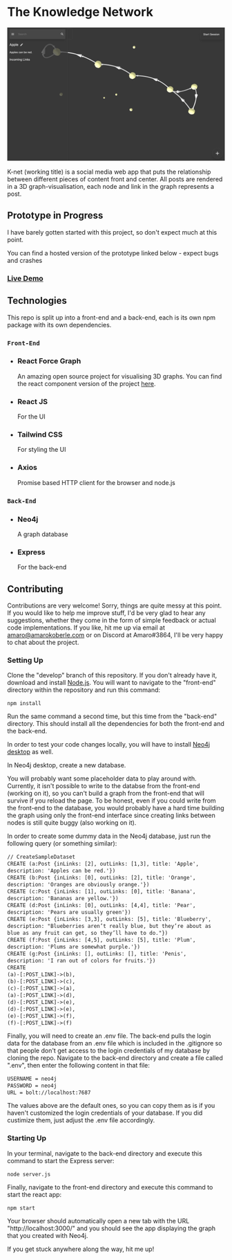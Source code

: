 # The Knowledge Network

![Prototype Screenshot](/readme-images/screenshot.png)

K-net (working title) is a social media web app that puts the relationship between different pieces of content front and center. All posts are rendered in a 3D graph-visualisation, each node and link in the graph represents a post.

## Prototype in Progress

I have barely gotten started with this project, so don't expect much at this point.

You can find a hosted version of the prototype linked below - expect bugs and crashes

### [Live Demo](https://quizzical-edison-523c55.netlify.app/)

## Technologies

This repo is split up into a front-end and a back-end, each is its own npm package with its own dependencies.

### `Front-End`

- ### React Force Graph

  An amazing open source project for visualising 3D graphs.
  You can find the react component version of the project [here](https://github.com/vasturiano/react-force-graph).

- ### React JS

  For the UI

- ### Tailwind CSS

  For styling the UI

- ### Axios
  Promise based HTTP client for the browser and node.js

### `Back-End`

- ### Neo4j

  A graph database

- ### Express
  For the back-end

## Contributing

Contributions are very welcome! Sorry, things are quite messy at this point.
If you would like to help me improve stuff, I'd be very glad to hear any suggestions, whether they come in the form of simple feedback or actual code implementations.
If you like, hit me up via email at amaro@amarokoberle.com or on Discord at Amaro#3864, I'll be very happy to chat about the project.

### Setting Up

Clone the "develop" branch of this repository.
If you don't already have it, download and install [Node.js](https://nodejs.org/en/).
You will want to navigate to the "front-end" directory within the repository and run this command:

```
npm install
```

Run the same command a second time, but this time from the "back-end" directory. This should install all the dependencies for both the front-end and the back-end.

In order to test your code changes locally, you will have to install [Neo4j desktop](https://neo4j.com/download/) as well.

In Neo4j desktop, create a new database.

You will probably want some placeholder data to play around with. Currently, it isn't possible to write to the databse from the front-end (working on it), so you can't build a graph from the front-end that will survive if you reload the page. To be honest, even if you could write from the front-end to the database, you would probably have a hard time building the graph using only the front-end interface since creating links between nodes is still quite buggy (also working on it).

In order to create some dummy data in the Neo4j database, just run the following query (or something similar):

```
// CreateSampleDataset
CREATE (a:Post {inLinks: [2], outLinks: [1,3], title: 'Apple', description: 'Apples can be red.'})
CREATE (b:Post {inLinks: [0], outLinks: [2], title: 'Orange', description: 'Oranges are obviously orange.'})
CREATE (c:Post {inLinks: [1], outLinks: [0], title: 'Banana', description: 'Bananas are yellow.'})
CREATE (d:Post {inLinks: [0], outLinks: [4,4], title: 'Pear', description: 'Pears are usually green'})
CREATE (e:Post {inLinks: [3,3], outLinks: [5], title: 'Blueberry', description: "Blueberries aren’t really blue, but they’re about as blue as any fruit can get, so they’ll have to do."})
CREATE (f:Post {inLinks: [4,5], outLinks: [5], title: 'Plum', description: 'Plums are somewhat purple.'})
CREATE (g:Post {inLinks: [], outLinks: [], title: 'Penis', description: 'I ran out of colors for fruits.'})
CREATE
(a)-[:POST_LINK]->(b),
(b)-[:POST_LINK]->(c),
(c)-[:POST_LINK]->(a),
(a)-[:POST_LINK]->(d),
(d)-[:POST_LINK]->(e),
(d)-[:POST_LINK]->(e),
(e)-[:POST_LINK]->(f),
(f)-[:POST_LINK]->(f)
```

Finally, you will need to create an .env file. The back-end pulls the login data for the database from an .env file which is included in the .gitignore so that people don't get access to the login credentials of my database by cloning the repo.
Navigate to the back-end directory and create a file called ".env", then enter the following content in that file:

```
USERNAME = neo4j
PASSWORD = neo4j
URL = bolt://localhost:7687
```

The values above are the default ones, so you can copy them as is if you haven't customized the login credentials of your database. If you did custimize them, just adjust the .env file accordingly.

### Starting Up

In your terminal, navigate to the back-end directory and execute this command to start the Express server:

```
node server.js
```

Finally, navigate to the front-end directory and execute this command to start the react app:

```
npm start
```

Your browser should automatically open a new tab with the URL "http://localhost:3000/" and you should see the app displaying the graph that you created with Neo4j.

If you get stuck anywhere along the way, hit me up!
